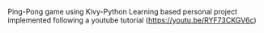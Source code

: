Ping-Pong game using Kivy-Python
Learning based personal project implemented following a youtube tutorial (https://youtu.be/RYF73CKGV6c)
